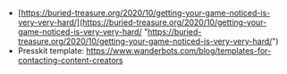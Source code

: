  - [https://buried-treasure.org/2020/10/getting-your-game-noticed-is-very-very-hard/](https://buried-treasure.org/2020/10/getting-your-game-noticed-is-very-very-hard/ "https://buried-treasure.org/2020/10/getting-your-game-noticed-is-very-very-hard/")
 - Presskit template: https://www.wanderbots.com/blog/templates-for-contacting-content-creators